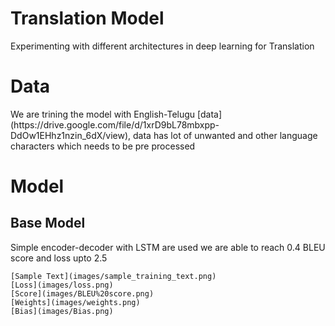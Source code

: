# Translation Model
Experimenting with different architectures in deep learning for Translation

# Data
<p> We are trining the model with English-Telugu [data](https://drive.google.com/file/d/1xrD9bL78mbxpp-DdOw1EHhz1nzin_6dX/view), data has lot of unwanted and other language characters which needs to be pre processed</p>

# Model
## Base Model
 <p>Simple encoder-decoder with LSTM are used we are able to reach 0.4 BLEU score and loss upto 2.5 </p>
    
    [Sample Text](images/sample_training_text.png)
    [Loss](images/loss.png)
    [Score](images/BLEU%20score.png)
    [Weights](images/weights.png)
    [Bias](images/Bias.png)